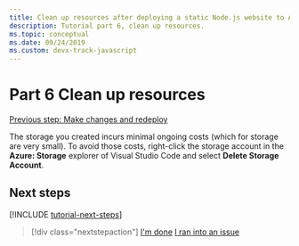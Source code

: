 ```yaml
---
title: Clean up resources after deploying a static Node.js website to Azure
description: Tutorial part 6, clean up resources.
ms.topic: conceptual
ms.date: 09/24/2019
ms.custom: devx-track-javascript
---
```


# Part 6 Clean up resources

[Previous step: Make changes and redeploy](tutorial-vscode-static-website-node-05.md)

The storage you created incurs minimal ongoing costs (which for storage are very small). To avoid those costs, right-click the storage account in the **Azure: Storage** explorer of Visual Studio Code and select **Delete Storage Account**.

## Next steps

[!INCLUDE [tutorial-next-steps](includes/tutorial-next-steps.md)]

> [!div class="nextstepaction"]
> [I'm done](node-howto-create-static-site-jamstack.md) [I ran into an issue](https://www.research.net/r/PWZWZ52?tutorial=node-deployment-staticwebsite&step=clean-up-resources)

